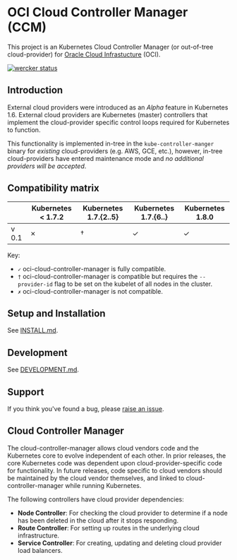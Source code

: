 # OCI Cloud Controller Manager (CCM)

This project is an Kubernetes Cloud Controller Manager (or out-of-tree
cloud-provider) for [Oracle Cloud Infrastucture][1] (OCI).

[![wercker status](https://app.wercker.com/status/17a52304e0309d138ad41f7ae9f9ea49/s/master "wercker status")](https://app.wercker.com/project/byKey/17a52304e0309d138ad41f7ae9f9ea49)

## Introduction

External cloud providers were introduced as an _Alpha_ feature in Kubernetes
1.6. External cloud providers are Kubernetes (master) controllers that implement
the cloud-provider specific control loops required for Kubernetes to function.

This functionality is implemented in-tree in the `kube-controller-manger` binary
for _existing_ cloud-providers (e.g. AWS, GCE, etc.), however, in-tree
cloud-providers have entered maintenance mode and _no additional providers will
be accepted_.

## Compatibility matrix

|       | Kubernetes &lt; 1.7.2 | Kubernetes 1.7.{2..5} | Kubernetes 1.7.{6..} | Kubernetes 1.8.0 |
|-------|-----------------------|-----------------------|----------------------|------------------|
| v 0.1 | ✗                     | †                     | ✓                    | ✓                |

Key:

 * `✓` oci-cloud-controller-manager is fully compatible.
 * `†` oci-cloud-controller-manager is compatible but requires the
       `--provider-id` flag to be set on the kubelet of all nodes in the
       cluster.
 * `✗` oci-cloud-controller-manager is not compatible.

## Setup and Installation

See [INSTALL.md](docs/install.md).

## Development

See [DEVELOPMENT.md](docs/development.md).

## Support

If you think you've found a bug, please [raise an issue][2].

## Cloud Controller Manager

The cloud-controller-manager allows cloud vendors code and the Kubernetes core
to evolve independent of each other. In prior releases, the core Kubernetes code
was dependent upon cloud-provider-specific code for functionality. In future
releases, code specific to cloud vendors should be maintained by the cloud
vendor themselves, and linked to cloud-controller-manager while running
Kubernetes.

The following controllers have cloud provider dependencies:

- **Node Controller**: For checking the cloud provider to determine if a node
  has been deleted in the cloud after it stops responding.
- **Route Controller**: For setting up routes in the underlying cloud
  infrastructure.
- **Service Controller**: For creating, updating and deleting cloud provider
  load balancers.

[1]: https://cloud.oracle.com/iaas
[2]: https://github.com/oracle/oci-cloud-controller-manager/issues/new
